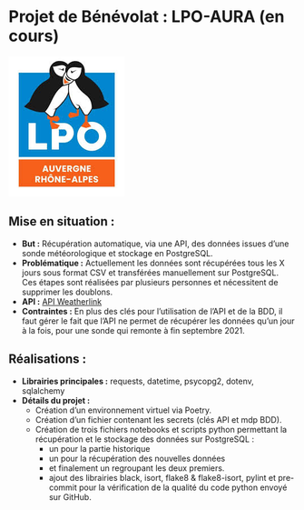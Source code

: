 # Projet de Bénévolat : LPO-AURA (en cours)
![Logo](images/Logo_LPO.jpg)

## Mise en situation :
- **But :** Récupération automatique, via une API, des données issues d’une sonde météorologique et stockage en PostgreSQL. 
- **Problématique :** Actuellement les données sont récupérées tous les X jours  sous format CSV et transférées manuellement sur PostgreSQL. Ces étapes sont réalisées par plusieurs personnes et nécessitent de supprimer les doublons. 
- **API :** [API Weatherlink](https://weatherlink.github.io/v2-api/)
- **Contraintes :** En plus des clés pour l’utilisation de l’API et de la BDD, il faut gérer le fait que l’API ne permet de récupérer les données qu’un jour à la fois, pour une sonde qui remonte à fin septembre 2021.

## Réalisations :
- **Librairies principales :** requests, datetime,  psycopg2, dotenv, sqlalchemy
- **Détails du projet :**
	- Création d’un environnement virtuel via Poetry.
  - Création d’un fichier contenant les secrets (clés API et mdp BDD).
  - Création de trois fichiers notebooks et scripts python permettant la récupération et le stockage des données sur PostgreSQL :
    - un pour la partie historique
    - un pour la récupération des nouvelles données
    - et finalement un regroupant les deux premiers.
    - ajout des librairies black, isort, flake8 & flake8-isort, pylint et pre-commit pour la vérification de la qualité du code python envoyé sur GitHub. 
